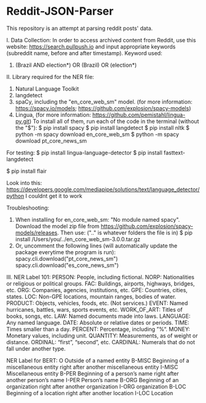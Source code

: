 # Reddit-JSON-Parser
This repository is an attempt at parsing reddit posts' data.

I. Data Collection:
In order to access archived content from Reddit, use this website: https://search.pullpush.io and input appropriate keywords (subreddit name, before and after timestamp).
Keyword used: 
1. (Brazil AND election*) OR (Brazil) OR (election*)

II. Library required for the NER file: 
1. Natural Language Toolkit
2. langdetect
3. spaCy, including the "en_core_web_sm" model. (for more information: https://spacy.io/models; https://github.com/explosion/spacy-models)
4. Lingua, (for more information: https://github.com/pemistahl/lingua-py.git)
To install all of them, run each of the code in the terminal (without the "$"):
$ pip install spacy
$ pip install langdetect
$ pip install nltk
$ python -m spacy download en_core_web_sm
$ python -m spacy download pt_core_news_sm

For testing:
$ pip install lingua-language-detector
$ pip install fasttext-langdetect

$ pip install flair

Look into this: https://developers.google.com/mediapipe/solutions/text/language_detector/python I couldnt get it to work


Troubleshooting:
1. When installing for en_core_web_sm: "No module named spacy". 
Download the model zip file from https://github.com/explosion/spacy-models/releases.
Then use: (".." is whatever folders the file is in)
$ pip install /Users/you/../en_core_web_sm-3.0.0.tar.gz
2. Or, uncomment the following lines (will automatically update the package everytime the program is run): 
spacy.cli.download("pt_core_news_sm")
spacy.cli.download("es_core_news_sm")

III. NER Label 101:
PERSON:      People, including fictional.
NORP:        Nationalities or religious or political groups.
FAC:         Buildings, airports, highways, bridges, etc.
ORG:         Companies, agencies, institutions, etc.
GPE:         Countries, cities, states.
LOC:         Non-GPE locations, mountain ranges, bodies of water.
PRODUCT:     Objects, vehicles, foods, etc. (Not services.)
EVENT:       Named hurricanes, battles, wars, sports events, etc.
WORK_OF_ART: Titles of books, songs, etc.
LAW:         Named documents made into laws.
LANGUAGE:    Any named language.
DATE:        Absolute or relative dates or periods.
TIME:        Times smaller than a day.
PERCENT:     Percentage, including ”%“.
MONEY:       Monetary values, including unit.
QUANTITY:    Measurements, as of weight or distance.
ORDINAL:     “first”, “second”, etc.
CARDINAL:    Numerals that do not fall under another type.

NER Label for BERT:
O	Outside of a named entity
B-MISC	Beginning of a miscellaneous entity right after another miscellaneous entity
I-MISC	Miscellaneous entity
B-PER	Beginning of a person’s name right after another person’s name
I-PER	Person’s name
B-ORG	Beginning of an organization right after another organization
I-ORG	organization
B-LOC	Beginning of a location right after another location
I-LOC	Location

